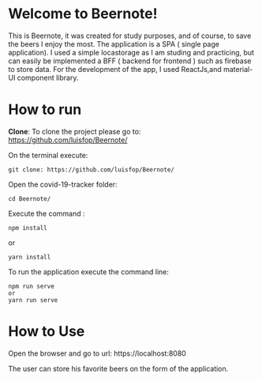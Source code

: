 
# Welcome to Beernote!



  

This is Beernote, it was created for study purposes, and of course, to save the beers I enjoy the most. The application is a SPA ( single page application).
I used a simple locastorage as I am studing and practicing, but can easily be implemented a BFF ( backend for frontend ) such as firebase to store data. For the development of the app, I used ReactJs,and material-UI component library.



# How to run


**Clone**:
To clone the project please go to:
https://github.com/luisfop/Beernote/

On the terminal execute: 

    git clone: https://github.com/luisfop/Beernote/

Open the covid-19-tracker folder:

    cd Beernote/
    
Execute the command :

    npm install

   or

    yarn install

To run the application execute the command line:

    npm run serve
    or
    yarn run serve


# How to Use

Open the browser and go to url:
 https://localhost:8080

The user can store his favorite beers on the form of the application.
